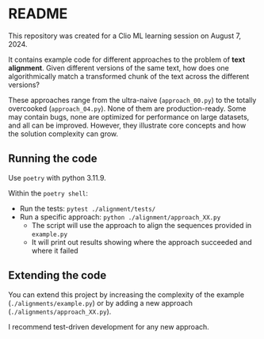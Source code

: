 # README

This repository was created for a Clio ML learning session on August 7, 2024.

It contains example code for different approaches to the problem of **text
alignment**. Given different versions of the same text, how does one
algorithmically match a transformed chunk of the text across the different
versions?

These approaches range from the ultra-naive (`approach_00.py`) to the totally
overcooked (`approach_04.py`). None of them are production-ready. Some may
contain bugs, none are optimized for performance on large datasets, and all can
be improved. However, they illustrate core concepts and how the solution
complexity can grow.

## Running the code

Use `poetry` with python 3.11.9.

Within the `poetry shell`:

- Run the tests: `pytest ./alignment/tests/`
- Run a specific approach: `python ./alignment/approach_XX.py`
  - The script will use the approach to align the sequences provided in
    `example.py`
  - It will print out results showing where the approach succeeded and where it
    failed

## Extending the code

You can extend this project by increasing the complexity of the example
(`./alignments/example.py`) or by adding a new approach
(`./alignments/approach_XX.py`).

I recommend test-driven development for any new approach.
